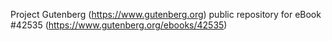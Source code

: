 Project Gutenberg (https://www.gutenberg.org) public repository for eBook #42535 (https://www.gutenberg.org/ebooks/42535)
